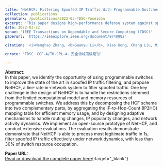 ```yaml
---
title: "NetHCF: Filtering Spoofed IP Traffic With Programmable Switches"
collection: publications
permalink: /publications/2022-03-TDSC-Poseidon
excerpt: 'This paper designs high-performance defense system against spoofed IP traffic.'
date: 2022-03-22
venue: 'IEEE Transactions on Dependable and Secure Computing (TDSC)'
paperurl: 'https://ieeexplore.ieee.org/document/9740002'

citation: '<i>Menghao Zhang, <b>Guanyu Li</b>, Xiao Kong, Chang Liu, Mingwei Xu, Guofei Gu, Jianping Wu. &quot;NetHCF: Filtering Spoofed IP Traffic With Programmable Switches&quot;. In IEEE Transactions on Dependable and Secure Computing (TDSC), 2022.</i>'

cnrate: 'TDSC：CCF-A/TH-CPL-A，安全领域顶级期刊'

---
```

**Abstract:**  
In this paper, we identify the opportunity of using programmable switches to improve the state of the art in spoofed IP traffic filtering, and propose NetHCF, a line-rate in-network system to filter spoofed traffic. One key challenge in the design of NetHCF is to handle the restrictions stemmed from the limited computational model and memory resources of programmable switches. We address this by decomposing the HCF scheme into two complementary parts, by aggregating the IP-to-Hop-Count (IP2HC) mapping table for efficient memory usage, and by designing adaptive mechanisms to handle routing changes, IP popularity changes, and network activity dynamics. We implement an open-source prototype of NetHCF, and conduct extensive evaluations. The evaluation results demonstrate demonstrate that NetHCF is able to process most legitimate traffic in 1s, filter spoofed IP traffic effectively under network dynamics, with less than 30% of switch resource occupation.

**Paper URL:**  
[Read or download the complete paper here](https://ieeexplore.ieee.org/document/9740002){:target="\_blank"}

